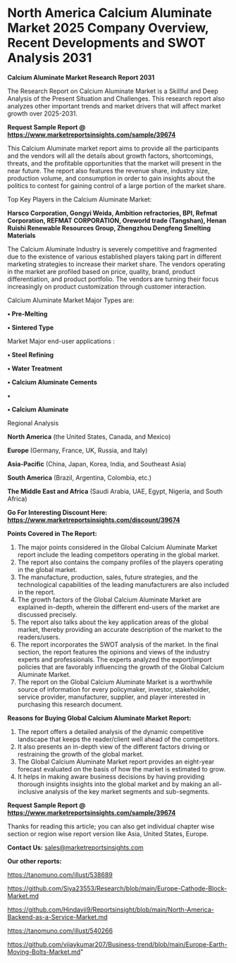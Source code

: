 # North America Calcium Aluminate Market 2025 Company Overview, Recent Developments and SWOT Analysis 2031

<strong>Calcium Aluminate Market Research Report 2031</strong>

The Research Report on Calcium Aluminate Market is a Skillful and Deep Analysis of the Present Situation and Challenges. This research report also analyzes other important trends and market drivers that will affect market growth over 2025-2031.

<strong>Request Sample Report @ <a href=https://www.marketreportsinsights.com/sample/39674>https://www.marketreportsinsights.com/sample/39674</a></strong>

This Calcium Aluminate market report aims to provide all the participants and the vendors will all the details about growth factors, shortcomings, threats, and the profitable opportunities that the market will present in the near future. The report also features the revenue share, industry size, production volume, and consumption in order to gain insights about the politics to contest for gaining control of a large portion of the market share.

Top Key Players in the Calcium Aluminate Market:

<strong>Harsco Corporation, Gongyi Weida, Ambition refractories, BPI, Refmat Corporation, REFMAT CORPORATION, Oreworld trade (Tangshan), Henan Ruishi Renewable Resources Group, Zhengzhou Dengfeng Smelting Materials</strong>

The Calcium Aluminate Industry is severely competitive and fragmented due to the existence of various established players taking part in different marketing strategies to increase their market share. The vendors operating in the market are profiled based on price, quality, brand, product differentiation, and product portfolio. The vendors are turning their focus increasingly on product customization through customer interaction.

Calcium Aluminate Market Major Types are:

<strong>•  Pre-Melting

•  Sintered Type</strong>

Market Major end-user applications :

<strong>•  Steel Refining

•  Water Treatment

•  Calcium Aluminate Cements

•  

•  Calcium Aluminate</strong>

Regional Analysis

</u><strong><b>North America</b></strong> (the United States, Canada, and Mexico)

<strong><b>Europe </b></strong>(Germany, France, UK, Russia, and Italy)

<strong><b>Asia-Pacific</b></strong> (China, Japan, Korea, India, and Southeast Asia)

<strong><b>South America</b></strong> (Brazil, Argentina, Colombia, etc.)

<strong><b>The Middle East and Africa</b></strong> (Saudi Arabia, UAE, Egypt, Nigeria, and South Africa)

<strong>Go For Interesting Discount Here: <a href=https://www.marketreportsinsights.com/discount/39674>https://www.marketreportsinsights.com/discount/39674</a></strong>

<strong>Points Covered in The Report:</strong>
<ol>
  <li>The major points considered in the Global Calcium Aluminate Market report include the leading competitors operating in the global market.</li>
  <li>The report also contains the company profiles of the players operating in the global market.</li>
  <li>The manufacture, production, sales, future strategies, and the technological capabilities of the leading manufacturers are also included in the report.</li>
  <li>The growth factors of the Global Calcium Aluminate Market are explained in-depth, wherein the different end-users of the market are discussed precisely.</li>
  <li>The report also talks about the key application areas of the global market, thereby providing an accurate description of the market to the readers/users.</li>
  <li>The report incorporates the SWOT analysis of the market. In the final section, the report features the opinions and views of the industry experts and professionals. The experts analyzed the export/import policies that are favorably influencing the growth of the Global Calcium Aluminate Market.</li>
  <li>The report on the Global Calcium Aluminate Market is a worthwhile source of information for every policymaker, investor, stakeholder, service provider, manufacturer, supplier, and player interested in purchasing this research document.</li>
</ol>
<strong>Reasons for Buying Global Calcium Aluminate Market Report:</strong>

<ol>
  <li>The report offers a detailed analysis of the dynamic competitive landscape that keeps the reader/client well ahead of the competitors.</li>
  <li>It also presents an in-depth view of the different factors driving or restraining the growth of the global market.</li>
  <li>The Global Calcium Aluminate Market report provides an eight-year forecast evaluated on the basis of how the market is estimated to grow.</li>
  <li>It helps in making aware business decisions by having providing thorough insights insights into the global market and by making an all-inclusive analysis of the key market segments and sub-segments.</li>
</ol>
<strong>Request Sample Report @ <a href=https://www.marketreportsinsights.com/sample/39674>https://www.marketreportsinsights.com/sample/39674</a></strong>


Thanks for reading this article; you can also get individual chapter wise section or region wise report version like Asia, United States, Europe.

<strong>Contact Us:</strong>
sales@marketreportsinsights.com

<strong>Our other reports:</strong>

<a href=https://tanomuno.com/illust/538689>https://tanomuno.com/illust/538689</a>

<a href=https://github.com/Siya23553/Research/blob/main/Europe-Cathode-Block-Market.md>https://github.com/Siya23553/Research/blob/main/Europe-Cathode-Block-Market.md</a>

<a href=https://github.com/Hindavii9/Reportsinsight/blob/main/North-America-Backend-as-a-Service-Market.md>https://github.com/Hindavii9/Reportsinsight/blob/main/North-America-Backend-as-a-Service-Market.md</a>

<a href=https://tanomuno.com/illust/540266>https://tanomuno.com/illust/540266</a>

<a href=https://github.com/vijaykumar207/Business-trend/blob/main/Europe-Earth-Moving-Bolts-Market.md>https://github.com/vijaykumar207/Business-trend/blob/main/Europe-Earth-Moving-Bolts-Market.md</a>"
